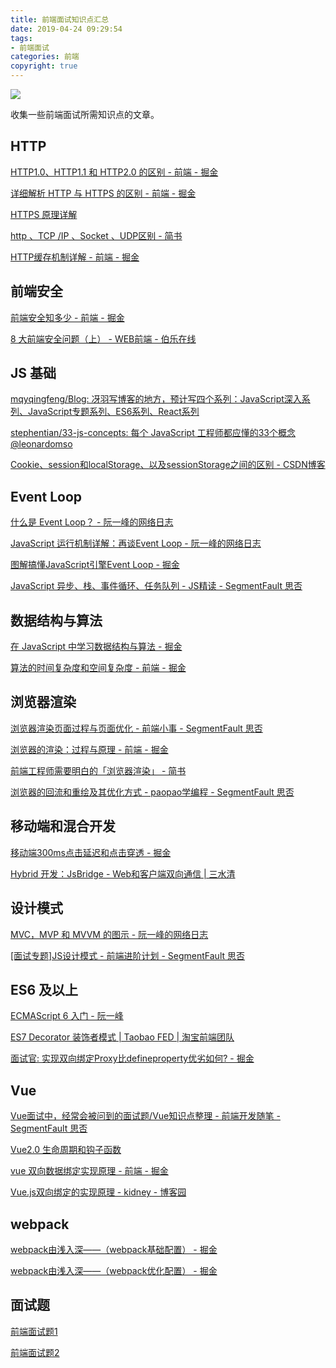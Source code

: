 ```yaml
---
title: 前端面试知识点汇总
date: 2019-04-24 09:29:54
tags:
- 前端面试
categories: 前端
copyright: true
---
```


![](https://imgs-1253349937.cos.ap-guangzhou.myqcloud.com/blog-imgs/css-160107.jpg)

收集一些前端面试所需知识点的文章。

<!-- more -->

## HTTP

[HTTP1.0、HTTP1.1 和 HTTP2.0 的区别 - 前端 - 掘金](<https://juejin.im/entry/5981c5df518825359a2b9476>)

[详细解析 HTTP 与 HTTPS 的区别 - 前端 - 掘金](https://juejin.im/entry/58d7635e5c497d0057fae036)

[HTTPS 原理详解](<https://blog.upyun.com/?p=1347>)

[http 、TCP /IP 、Socket 、UDP区别 - 简书](https://www.jianshu.com/p/219eb040479b)

[HTTP缓存机制详解 - 前端 - 掘金](https://juejin.im/entry/599afbe5f265da247c4ee6e3)

## 前端安全

[前端安全知多少 - 前端 - 掘金](https://juejin.im/entry/598d6eb46fb9a03c3a25d2c1)

[8 大前端安全问题（上） - WEB前端 - 伯乐在线](http://web.jobbole.com/92875/)

## JS 基础

[mqyqingfeng/Blog: 冴羽写博客的地方，预计写四个系列：JavaScript深入系列、JavaScript专题系列、ES6系列、React系列](https://github.com/mqyqingfeng/Blog)

[stephentian/33-js-concepts: 每个 JavaScript 工程师都应懂的33个概念 @leonardomso](https://github.com/stephentian/33-js-concepts)

[Cookie、session和localStorage、以及sessionStorage之间的区别 - CSDN博客](http://blog.csdn.net/ruby_xc/article/details/65939988)

## Event Loop

[什么是 Event Loop？ - 阮一峰的网络日志](http://www.ruanyifeng.com/blog/2013/10/event_loop.html)

[JavaScript 运行机制详解：再谈Event Loop - 阮一峰的网络日志](http://www.ruanyifeng.com/blog/2014/10/event-loop.html)

[图解搞懂JavaScript引擎Event Loop - 掘金](https://juejin.im/post/5a6309f76fb9a01cab2858b1)

[JavaScript 异步、栈、事件循环、任务队列 - JS精读 - SegmentFault 思否](https://segmentfault.com/a/1190000011198232)

## 数据结构与算法

[在 JavaScript 中学习数据结构与算法 - 掘金](https://juejin.im/post/594dfe795188250d725a220a)

[算法的时间复杂度和空间复杂度 - 前端 - 掘金](https://juejin.im/entry/5a49f7d36fb9a0450a67b269)

## 浏览器渲染

[浏览器渲染页面过程与页面优化 - 前端小事 - SegmentFault 思否](https://segmentfault.com/a/1190000010298038)

[浏览器的渲染：过程与原理 - 前端 - 掘金](https://juejin.im/entry/59e1d31f51882578c3411c77)

[前端工程师需要明白的「浏览器渲染」 - 简书](https://www.jianshu.com/p/e305ace24ddf)

[浏览器的回流和重绘及其优化方式 - paopao学编程 - SegmentFault 思否](https://segmentfault.com/a/1190000011297958)

## 移动端和混合开发

[移动端300ms点击延迟和点击穿透 - 掘金](https://juejin.im/post/5b3cc9836fb9a04f9a5cb0e0)

[Hybrid 开发：JsBridge - Web和客户端双向通信 | 三水清](https://js8.in/2017/03/16/Hybrid%20%E5%BC%80%E5%8F%91%EF%BC%9AJsBridge%20-%20Web%E5%92%8C%E5%AE%A2%E6%88%B7%E7%AB%AF%E5%8F%8C%E5%90%91%E9%80%9A%E4%BF%A1/)

## 设计模式

[MVC，MVP 和 MVVM 的图示 - 阮一峰的网络日志](http://www.ruanyifeng.com/blog/2015/02/mvcmvp_mvvm.html)

[[面试专题]JS设计模式 - 前端进阶计划 - SegmentFault 思否](https://segmentfault.com/a/1190000010914032)

## ES6 及以上

[ECMAScript 6 入门 - 阮一峰](http://es6.ruanyifeng.com/)

[ES7 Decorator 装饰者模式 | Taobao FED | 淘宝前端团队](http://taobaofed.org/blog/2015/11/16/es7-decorator/)

[面试官: 实现双向绑定Proxy比defineproperty优劣如何? - 掘金](https://juejin.im/post/5acd0c8a6fb9a028da7cdfaf)

## Vue

[Vue面试中，经常会被问到的面试题/Vue知识点整理 - 前端开发随笔 - SegmentFault 思否](https://segmentfault.com/a/1190000016344599)

[Vue2.0 生命周期和钩子函数](https://segmentfault.com/a/1190000008010666)

[vue 双向数据绑定实现原理 - 前端 - 掘金](https://juejin.im/entry/59116fa6a0bb9f0058aaaa4c)

[Vue.js双向绑定的实现原理 - kidney - 博客园](	https://www.cnblogs.com/kidney/p/6052935.html?utm_source=gold_browser_extension)

## webpack

[webpack由浅入深——（webpack基础配置） - 掘金](https://juejin.im/post/5bbec0395188255c305012d1#heading-10)

[webpack由浅入深——（webpack优化配置） - 掘金](https://juejin.im/post/5bd128b56fb9a05ce1729333#heading-3)

## 面试题

[前端面试题1](https://github.com/markyun/My-blog/tree/master/Front-end-Developer-Questions/Questions-and-Answers)

[前端面试题2](https://github.com/Xieguoiang/FE-Interview-questions#%E7%BC%96%E5%86%99%E4%B8%80%E4%B8%AA%E5%87%BD%E6%95%B0%E5%B0%86%E5%88%97%E8%A1%A8%E5%AD%90%E5%85%83%E7%B4%A0%E9%A1%BA%E5%BA%8F%E5%8F%8D%E8%BD%AC)

